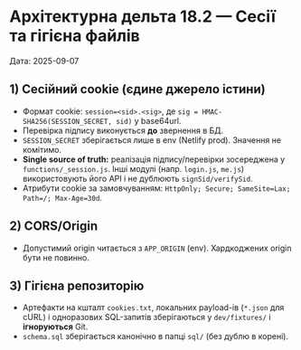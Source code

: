 # Архітектурна дельта 18.2 — Сесії та гігієна файлів

Дата: 2025-09-07

## 1) Сесійний cookie (єдине джерело істини)

- Формат cookie: `session=<sid>.<sig>`, де `sig = HMAC-SHA256(SESSION_SECRET, sid)` у base64url.
- Перевірка підпису виконується **до** звернення в БД.
- `SESSION_SECRET` зберігається лише в env (Netlify prod). Значення не комітимо.
- **Single source of truth:** реалізація підпису/перевірки зосереджена у `functions/_session.js`. Інші модулі (напр. `login.js`, `me.js`) використовують його API і не дублюють `signSid/verifySid`.
- Атрибути cookie за замовчуванням: `HttpOnly; Secure; SameSite=Lax; Path=/; Max-Age=30d`.

## 2) CORS/Origin

- Допустимий origin читається з `APP_ORIGIN` (env). Хардкоджених origin бути не повинно.

## 3) Гігієна репозиторію

- Артефакти на кшталт `cookies.txt`, локальних payload-ів (`*.json` для cURL) і одноразових SQL-запитів зберігаються у `dev/fixtures/` і **ігноруються** Git.
- `schema.sql` зберігається канонічно в папці `sql/` (без дублю в корені).
